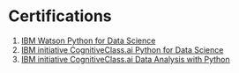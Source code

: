 # Certifications

1. [IBM Watson Python for Data Science](https://www.coursera.org/account/accomplishments/certificate/V84T7G5EKV2C)
2. [IBM initiative CognitiveClass.ai Python for Data Science](./CognitiveClassPythonforDataScience.pdf)
3. [IBM initiative CognitiveClass.ai Data Analysis with Python](./CognitiveClassDataAnalysiswithPython.pdf)
